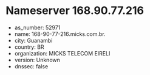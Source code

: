 # Nameserver 168.90.77.216

* as_number: 52971
* name: 168-90-77-216.micks.com.br.
* city: Guanambi
* country: BR
* organization: MICKS TELECOM EIRELI
* version: Unknown
* dnssec: false
